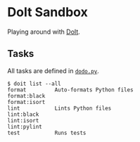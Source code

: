 # DoIt Sandbox

Playing around with [DoIt][doit-docs].

[doit-docs]: https://pydoit.org/

## Tasks

All tasks are defined in [`dodo.py`](./dodo.py).

```text
$ doit list --all
format         Auto-formats Python files
format:black   
format:isort   
lint           Lints Python files
lint:black     
lint:isort     
lint:pylint    
test           Runs tests
```

